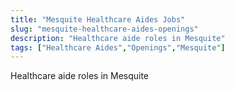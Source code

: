 ```yaml
---
title: "Mesquite Healthcare Aides Jobs"
slug: "mesquite-healthcare-aides-openings"
description: "Healthcare aide roles in Mesquite"
tags: ["Healthcare Aides","Openings","Mesquite"]
---
```


Healthcare aide roles in Mesquite

